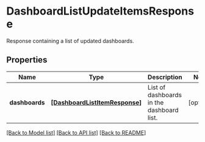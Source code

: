 # DashboardListUpdateItemsResponse

Response containing a list of updated dashboards.

## Properties
Name | Type | Description | Notes
------------ | ------------- | ------------- | -------------
**dashboards** | [**[DashboardListItemResponse]**](DashboardListItemResponse.md) | List of dashboards in the dashboard list. | [optional] 

[[Back to Model list]](README.md#documentation-for-models) [[Back to API list]](README.md#documentation-for-api-endpoints) [[Back to README]](README.md)


